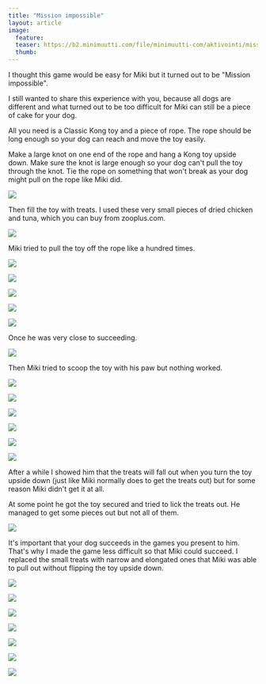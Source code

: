 ```yaml
---
title: "Mission impossible"
layout: article
image:
  feature:
  teaser: https://b2.minimuutti.com/file/minimuutti-com/aktivointi/mission-impossible/DS59672-245px.jpg
  thumb:
---
```


I thought this game would be easy for Miki but it turned out to be "Mission impossible".

I still wanted to share this experience with you, because all dogs are different and what turned out to be too difficult for Miki can still be a piece of cake for your dog.

All you need is a Classic Kong toy and a piece of rope. The rope should be long enough so your dog can reach and move the toy easily.

Make a large knot on one end of the rope and hang a Kong toy upside down. Make sure the knot is large enough so your dog can't pull the toy through the knot. Tie the rope on something that won't break as your dog might pull on the rope like Miki did.

![](https://b2.minimuutti.com/file/minimuutti-com/aktivointi/mission-impossible/DS59510-800px.jpg)

Then fill the toy with treats. I used these very small pieces of dried chicken and tuna, which you can buy from zooplus.com.

![](https://b2.minimuutti.com/file/minimuutti-com/aktivointi/mission-impossible/DS59805-800px.jpg)

Miki tried to pull the toy off the rope like a hundred times.

![](https://b2.minimuutti.com/file/minimuutti-com/aktivointi/mission-impossible/DS59568-800px.jpg)

![](https://b2.minimuutti.com/file/minimuutti-com/aktivointi/mission-impossible/DS59533-800px.jpg)

![](https://b2.minimuutti.com/file/minimuutti-com/aktivointi/mission-impossible/DS59597-800px.jpg)

![](https://b2.minimuutti.com/file/minimuutti-com/aktivointi/mission-impossible/DS59627-800px.jpg)

![](https://b2.minimuutti.com/file/minimuutti-com/aktivointi/mission-impossible/DS59697-800px.jpg)

Once he was very close to succeeding.

![](https://b2.minimuutti.com/file/minimuutti-com/aktivointi/mission-impossible/DS59604-800px.jpg)

Then Miki tried to scoop the toy with his paw but nothing worked.

![](https://b2.minimuutti.com/file/minimuutti-com/aktivointi/mission-impossible/DS59672-800px.jpg)

![](https://b2.minimuutti.com/file/minimuutti-com/aktivointi/mission-impossible/DS59684-800px.jpg)

![](https://b2.minimuutti.com/file/minimuutti-com/aktivointi/mission-impossible/DS59685-800px.jpg)

![](https://b2.minimuutti.com/file/minimuutti-com/aktivointi/mission-impossible/DS59775-800px.jpg)

![](https://b2.minimuutti.com/file/minimuutti-com/aktivointi/mission-impossible/DS59776-800px.jpg)

![](https://b2.minimuutti.com/file/minimuutti-com/aktivointi/mission-impossible/DS59777-800px.jpg)

After a while I showed him that the treats will fall out when you turn the toy upside down (just like Miki normally does to get the treats out) but for some reason Miki didn't get it at all.

At some point he got the toy secured and tried to lick the treats out. He managed to get some pieces out but not all of them.

![](https://b2.minimuutti.com/file/minimuutti-com/aktivointi/mission-impossible/DS59762-800px.jpg)

It's important that your dog succeeds in the games you present to him. That's why I made the game less difficult so that Miki could succeed. I replaced the small treats with narrow and elongated ones that Miki was able to pull out without flipping the toy upside down.

![](https://b2.minimuutti.com/file/minimuutti-com/aktivointi/mission-impossible/DS59817-800px.jpg)

![](https://b2.minimuutti.com/file/minimuutti-com/aktivointi/mission-impossible/DS59823-800px.jpg)

![](https://b2.minimuutti.com/file/minimuutti-com/aktivointi/mission-impossible/DS59837-800px.jpg)

![](https://b2.minimuutti.com/file/minimuutti-com/aktivointi/mission-impossible/DS59843-800px.jpg)

![](https://b2.minimuutti.com/file/minimuutti-com/aktivointi/mission-impossible/DS59879_-800px.jpg)

![](https://b2.minimuutti.com/file/minimuutti-com/aktivointi/mission-impossible/DS59893-800px.jpg)

![](https://b2.minimuutti.com/file/minimuutti-com/aktivointi/mission-impossible/DS59894-800px.jpg)